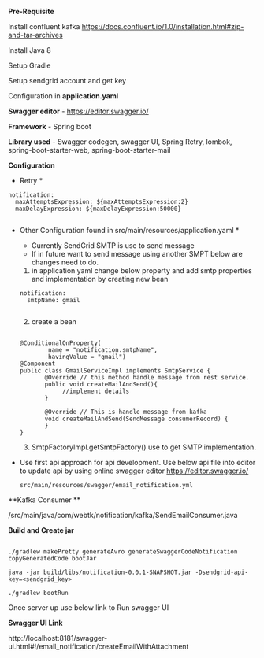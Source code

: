 **Pre-Requisite**

Install confluent kafka https://docs.confluent.io/1.0/installation.html#zip-and-tar-archives
 
Install Java 8

Setup Gradle

Setup sendgrid account and get key

Configuration in  **application.yaml**   

**Swagger editor** - https://editor.swagger.io/

**Framework** -  Spring boot

**Library used** - Swagger codegen, swagger UI, Spring Retry, lombok, spring-boot-starter-web, spring-boot-starter-mail

**Configuration**

* Retry *
```
notification:
  maxAttemptsExpression: ${maxAttemptsExpression:2}
  maxDelayExpression: ${maxDelayExpression:50000}
  
```

* Other Configuration found in src/main/resources/application.yaml *
   * Currently SendGrid SMTP is use to send message
   * If in future want to send message using another SMPT below are changes need to do.
   
    1. in application yaml change below property and add smtp properties and implementation by creating new bean
    ```
    notification:
      smtpName: gmail
     
     ```
    2. create a bean
     
     ```
     
     @ConditionalOnProperty(
             name = "notification.smtpName",
             havingValue = "gmail")
     @Component
     public class GmailServiceImpl implements SmtpService {
            @Override // this method handle message from rest service.
            public void createMailAndSend(){
                 //implement details
            }
            
            @Override // This is handle message from kafka
            void createMailAndSend(SendMessage consumerRecord) {
            }
     }
     
     ```
      
    3. SmtpFactoryImpl.getSmtpFactory() use to get SMTP implementation.
   
* Use first api approach for api development. Use below api file into editor to update api by using online swagger editor https://editor.swagger.io/
    
    `src/main/resources/swagger/email_notification.yml`

**Kafka Consumer ** 

/src/main/java/com/webtk/notification/kafka/SendEmailConsumer.java

**Build and Create jar**

```

./gradlew makePretty generateAvro generateSwaggerCodeNotification copyGeneratedCode bootJar

java -jar build/libs/notification-0.0.1-SNAPSHOT.jar -Dsendgrid-api-key=<sendgrid_key>

./gradlew bootRun

```

Once server up use below link to Run swagger UI

**Swagger UI Link** 
  
http://localhost:8181/swagger-ui.html#!/email_notification/createEmailWithAttachment




